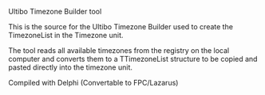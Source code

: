 Ultibo Timezone Builder tool

This is the source for the Ultibo Timezone Builder used to create the TimezoneList in the Timezone unit.

The tool reads all available timezones from the registry on the local computer and converts them to a TTimezoneList structure to be copied and pasted directly into the timezone unit.


Compiled with Delphi (Convertable to FPC/Lazarus)
